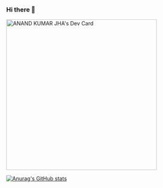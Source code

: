 ### Hi there 👋

<!--
**akjha96/akjha96** is a ✨ _special_ ✨ repository because its `README.md` (this file) appears on your GitHub profile.

Here are some ideas to get you started:

- 🔭 I’m currently working on ...
- 🌱 I’m currently learning ...
- 👯 I’m looking to collaborate on ...
- 🤔 I’m looking for help with ...
- 💬 Ask me about ...
- 📫 How to reach me: ...
- 😄 Pronouns: ...
- ⚡ Fun fact: ...
-->
<a href="https://app.daily.dev/akjha96"><img src="https://api.daily.dev/devcards/b573305f420e4cb78724071656164ae5.png?r=9si" width="400" alt="ANAND KUMAR JHA's Dev Card"/></a>

[![Anurag's GitHub stats](https://github-readme-stats.vercel.app/api?username=akjha96&show_icons=true&theme=radical)](https://github.com/anuraghazra/github-readme-stats)

<!-- [![Top Langs](https://github-readme-stats.vercel.app/api/top-langs/?username=akjha96&langs_count=8)](https://github.com/anuraghazra/github-readme-stats) -->

<!-- [![willianrod's wakatime stats](https://github-readme-stats.vercel.app/api/wakatime?username=akjha96)](https://github.com/anuraghazra/github-readme-stats) -->
